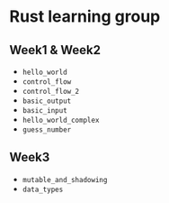 # Rust learning group

## Week1 & Week2

- `hello_world`
- `control_flow`
- `control_flow_2`
- `basic_output`
- `basic_input`
- `hello_world_complex`
- `guess_number`

## Week3

- `mutable_and_shadowing`
- `data_types`

